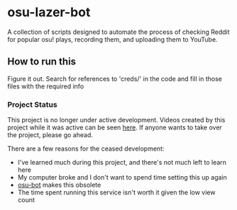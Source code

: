 # osu-lazer-bot
A collection of scripts designed to automate the process of checking Reddit for popular osu! plays, recording them, and uploading them to YouTube.

## How to run this
Figure it out. Search for references to 'creds/' in the code and fill in those files with the required info


### Project Status
This project is no longer under active development. Videos created by this project while it was active can be seen [here](https://www.youtube.com/channel/UCWUoXuSht6uy-evWTxpKFcQ). If anyone wants to take over the project, please go ahead.

There are a few reasons for the ceased development: 
- I've learned much during this project, and there's not much left to learn here
- My computer broke and I don't want to spend time setting this up again
- [osu-bot](https://github.com/christopher-dG/osu-bot) makes this obsolete
- The time spent running this service isn't worth it given the low view count
